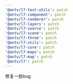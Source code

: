 ```yaml
---
'@antv/l7-test-utils': patch
'@antv/l7-component': patch
'@antv/l7-renderer': patch
'@antv/l7-layers': patch
'@antv/l7-source': patch
'@antv/l7-scene': patch
'@antv/l7-three': patch
'@antv/l7-utils': patch
'@antv/l7-core': patch
'@antv/l7-maps': patch
'@antv/l7-map': patch
'@antv/l7': patch
---
```


修复一些bug
